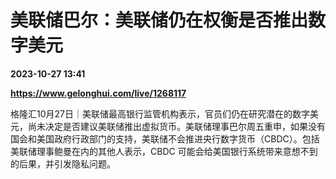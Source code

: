 # 美联储巴尔：美联储仍在权衡是否推出数字美元

**2023-10-27 13:41**

**https://www.gelonghui.com/live/1268117**

格隆汇10月27日｜美联储最高银行监管机构表示，官员们仍在研究潜在的数字美元，尚未决定是否建议美联储推出虚拟货币。美联储理事巴尔周五重申，如果没有国会和美国政府行政部门的支持，美联储不会推进央行数字货币（CBDC）。包括美联储理事鲍曼在内的其他人表示，CBDC 可能会给美国银行系统带来意想不到的后果，并引发隐私问题。
